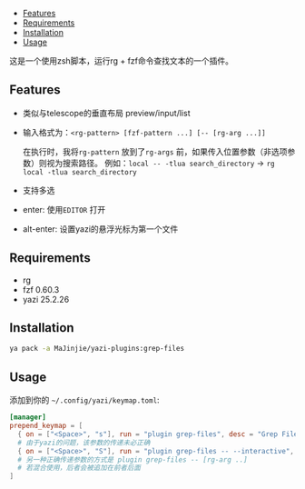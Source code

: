 <!--toc:start-->

- [Features](#features)
- [Requirements](#requirements)
- [Installation](#installation)
- [Usage](#usage)
<!--toc:end-->

这是一个使用zsh脚本，运行rg + fzf命令查找文本的一个插件。

## Features

- 类似与telescope的垂直布局 preview/input/list
- 输入格式为：`<rg-pattern> [fzf-pattern ...] [-- [rg-arg ...]]`

  在执行时，我将`rg-pattern` 放到了`rg-args` 前，如果传入位置参数（非选项参数）则视为搜索路径。
  例如：`local -- -tlua search_directory` -> `rg local -tlua search_directory`

- 支持多选

- enter: 使用`EDITOR` 打开
- alt-enter: 设置yazi的悬浮光标为第一个文件

## Requirements

- rg
- fzf 0.60.3
- yazi 25.2.26

## Installation

```sh
ya pack -a MaJinjie/yazi-plugins:grep-files
```

## Usage

添加到你的 `~/.config/yazi/keymap.toml`:

```toml
[manager]
prepend_keymap = [
  { on = ["<Space>", "s"], run = "plugin grep-files", desc = "Grep Files" },
  # 由于yazi的问题，该参数的传递未必正确
  { on = ["<Space>", "S"], run = "plugin grep-files -- --interactive", desc = "Grep Files" },
  # 另一种正确传递参数的方式是 plugin grep-files -- [rg-arg ..]
  # 若混合使用，后者会被追加在前者后面
]
```
